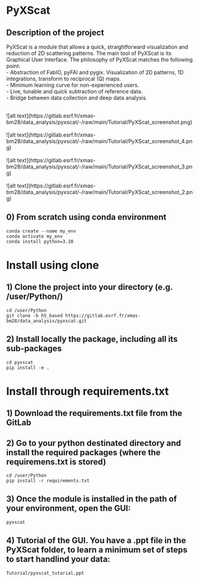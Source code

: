 # PyXScat



## Description of the project

PyXScat is a module that allows a quick, straightforward visualization and reduction of 2D scattering patterns.
The main tool of PyXScat is its Graphical User Interface. The philosophy of PyXScat matches the following point:<br />
    - Abstraction of FabIO, pyFAI and pygix. Visualization of 2D patterns, 1D integrations, transform to reciprocal (Q) maps.<br />
    - Minimum learning curve for non-experienced users.<br />
    - Live, tunable and quick subtraction of reference data.<br />
    - Bridge between data collection and deep data analysis.<br />

<br />
![alt text](https://gitlab.esrf.fr/xmas-bm28/data_analysis/pyxscat/-/raw/main/Tutorial/PyXScat_screenshot.png)
<br /><br />
![alt text](https://gitlab.esrf.fr/xmas-bm28/data_analysis/pyxscat/-/raw/main/Tutorial/PyXScat_screenshot_4.png)
<br /><br />
![alt text](https://gitlab.esrf.fr/xmas-bm28/data_analysis/pyxscat/-/raw/main/Tutorial/PyXScat_screenshot_3.png)
<br /><br />
![alt text](https://gitlab.esrf.fr/xmas-bm28/data_analysis/pyxscat/-/raw/main/Tutorial/PyXScat_screenshot_2.png)

<br />


## 0) From scratch using conda environment
```
conda create --name my_env
conda activate my_env
conda install python=3.10
```

# Install using clone
## 1) Clone the project into your directory (e.g. /user/Python/)

```
cd /user/Python
git clone -b h5_based https://gitlab.esrf.fr/xmas-bm28/data_analysis/pyxscat.git
```

## 2) Install locally the package, including all its sub-packages
```
cd pyxscat
pip install -e .
```

# Install through requirements.txt

## 1) Download the requirements.txt file from the GitLab

## 2) Go to your python destinated directory and install the required packages (where the requiremens.txt is stored)
```
cd /user/Python
pip install -r requirements.txt
```




## 3) Once the module is installed in the path of your environment, open the GUI:
```
pyxscat
```





## 4) Tutorial of the GUI. You have a .ppt file in the PyXScat folder, to learn a minimum set of steps to start handlind your data:
```
Tutorial/pyxscat_tutorial.ppt
```
<!-- ## 5) The fundamental steps are summarized in the following video:

![](Tutorial/PyXSCat_steps.mp4) -->

